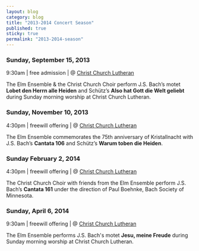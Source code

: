 ```yaml
---
layout: blog
category: blog
title: "2013-2014 Concert Season"
published: true
sticky: true
permalink: "2013-2014-season"
---
```


### Sunday, September 15, 2013

9:30am | free admission | @ [Christ Church Lutheran](http://christchurchluth.org)

The Elm Ensemble & the Christ Church Choir perform J.S. Bach’s motet **Lobet den Herrn alle Heiden** and Schütz’s **Also hat Gott die Welt geliebt** during Sunday morning worship at Christ Church Lutheran.

### Sunday, November 10, 2013

4:30pm | freewill offering | @ [Christ Church Lutheran](http://christchurchluth.org)

The Elm Ensemble commemorates the 75th anniversary of Kristallnacht with J.S. Bach’s **Cantata 106** and Schütz’s **Warum toben die Heiden**.

### Sunday February 2, 2014

4:30pm | freewill offering | @ [Christ Church Lutheran](http://christchurchluth.org)

The Christ Church Choir with friends from the Elm Ensemble perform J.S. Bach’s **Cantata 161** under the direction of Paul Boehnke, Bach Society of Minnesota.


### Sunday, April 6, 2014

9:30am | freewill offering | @ [Christ Church Lutheran](http://christchurchluth.org)

The Elm Ensemble performs J.S. Bach's motet **Jesu, meine Freude** during Sunday morning worship at Christ Church Lutheran.
